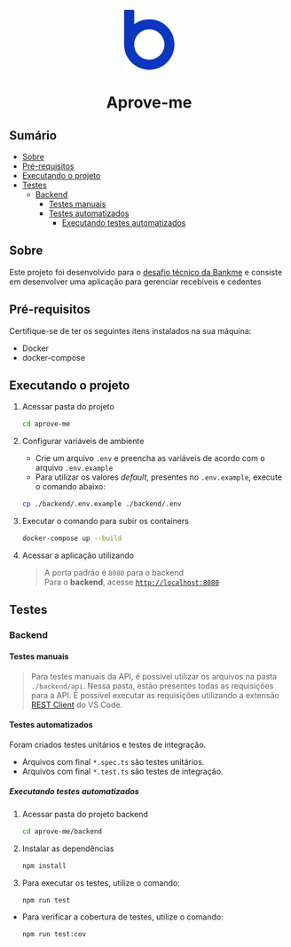 <p align="center">
  <img src="./assets/logo-bankme.png" alt="Logo Bankme" width="91" height="108">
</p>
<h1 align="center">
  Aprove-me
</h1>

## Sumário

- [Sobre](#sobre)
- [Pré-requisitos](#pré-requisitos)
- [Executando o projeto](#executando-o-projeto)
- [Testes](#testes)
  - [Backend](#backend)
    - [Testes manuais](#testes-manuais)
    - [Testes automatizados](#testes-automatizados)
      - [Executando testes automatizados](#executando-testes-automatizados)

## Sobre

Este projeto foi desenvolvido para o [desafio técnico da Bankme](docs/description.md) e consiste em desenvolver uma aplicação para gerenciar recebíveis e cedentes

## Pré-requisitos

Certifique-se de ter os seguintes itens instalados na sua máquina:

- Docker
- docker-compose

## Executando o projeto

1. Acessar pasta do projeto

    ```bash
    cd aprove-me
    ```

2. Configurar variáveis de ambiente
    - Crie um arquivo `.env` e preencha as variáveis de acordo com o arquivo `.env.example`
    - Para utilizar os valores *default*, presentes no `.env.example`, execute o comando abaixo:

    ```bash
    cp ./backend/.env.example ./backend/.env
    ```

3. Executar o comando para subir os containers

    ```bash
    docker-compose up --build
    ```

4. Acessar a aplicação utilizando
    > A porta padrão é `8080` para o backend <br>
    > Para o **backend**, acesse [`http://localhost:8080`](http://localhost:8080) <br>

## Testes

### Backend

#### Testes manuais

> Para testes manuais da API, é possível utilizar os arquivos na pasta `./backend/api`. Nessa pasta, estão presentes todas as requisições para a API. É possível executar as requisições utilizando a extensão [REST Client](https://marketplace.visualstudio.com/items?itemName=humao.rest-client) do VS Code.

#### Testes automatizados

Foram criados testes unitários e testes de integração.

- Arquivos com final `*.spec.ts` são testes unitários.
- Arquivos com final `*.test.ts` são testes de integração.

##### Executando testes automatizados

1. Acessar pasta do projeto backend

    ```bash
    cd aprove-me/backend
    ```

2. Instalar as dependências

    ```bash
    npm install
    ```

3. Para executar os testes, utilize o comando:

    ```bash
    npm run test
    ```
  
- Para verificar a cobertura de testes, utilize o comando:

    ```bash
    npm run test:cov
    ```
